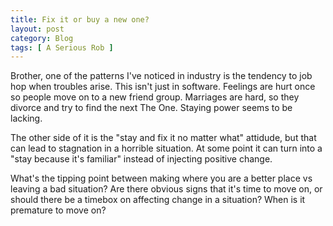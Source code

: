 ```yaml
---
title: Fix it or buy a new one?
layout: post
category: Blog
tags: [ A Serious Rob ]
---
```

Brother, one of the patterns I've noticed in industry is the tendency to job hop when troubles arise. This isn't just in software. Feelings are hurt once so people move on to a new friend group. Marriages are hard, so they divorce and try to find the next The One. Staying power seems to be lacking.

The other side of it is the "stay and fix it no matter what" attidude, but that can lead to stagnation in a horrible situation. At some point it can turn into a "stay because it's familiar" instead of injecting positive change.

What's the tipping point between making where you are a better place vs leaving a bad situation? Are there obvious signs that it's time to move on, or should there be a timebox on affecting change in a situation? When is it premature to move on?